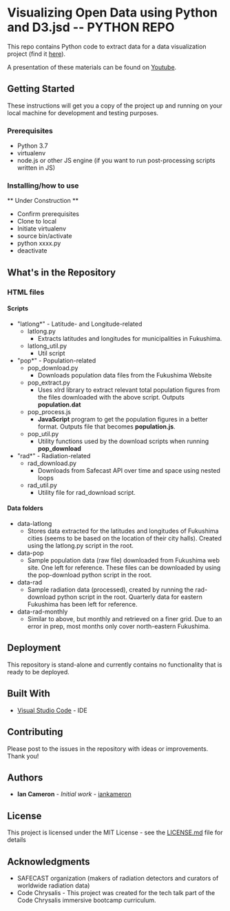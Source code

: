 # Visualizing Open Data using Python and D3.jsd -- PYTHON REPO

This repo contains Python code to extract data for a data visualization project (find it [here](https://github.com/iankameron/cc8-techtalk-d3js)).

A presentation of these materials can be found on [Youtube](https://youtu.be/9T32qNmWg8E?t=6225).

## Getting Started

These instructions will get you a copy of the project up and running on your local machine for development and testing purposes.

### Prerequisites

- Python 3.7
- virtualenv
- node.js or other JS engine (if you want to run post-processing scripts written in JS)

### Installing/how to use

** Under Construction **
- Confirm prerequisites
- Clone to local
- Initiate virtualenv
- source bin/activate
- python xxxx.py
- deactivate

## What's in the Repository

### HTML files

#### Scripts
- "latlong*" - Latitude- and Longitude-related
  - latlong.py
    - Extracts latitudes and longitudes for municipalities in Fukushima.
  - latlong_util.py
    - Util script
- "pop*" - Population-related
  - pop_download.py
    - Downloads population data files from the Fukushima Website
  - pop_extract.py
    - Uses xlrd library to extract relevant total population figures from the files downloaded with the above script. Outputs **population.dat**
  - pop_process.js
    - **JavaScript** program to get the population figures in a better format. Outputs file that becomes **population.js**.
  - pop_util.py
    - Utility functions used by the download scripts when running **pop_download**
- "rad*" - Radiation-related
  - rad_download.py
    - Downloads from Safecast API over time and space using nested loops
  - rad_util.py
    - Utility file for rad_download script.

#### Data folders
- data-latlong
  - Stores data extracted for the latitudes and longitudes of Fukushima cities (seems to be based on the location of their city halls). Created using the latlong.py script in the root.
- data-pop
  - Sample population data (raw file) downloaded from Fukushima web site. One left for reference. These files can be downloaded by using the pop-download python script in the root.
- data-rad
  - Sample radiation data (processed), created by running the rad-download python script in the root. Quarterly data for eastern Fukushima has been left for reference.
- data-rad-monthly
  - Similar to above, but monthly and retrieved on a finer grid. Due to an error in prep, most months only cover north-eastern Fukushima.

## Deployment

This repository is stand-alone and currently contains no functionality that is ready to be deployed.

## Built With

* [Visual Studio Code](https://code.visualstudio.com/) - IDE

## Contributing

Please post to the issues in the repository with ideas or improvements. Thank you!

## Authors

* **Ian Cameron** - *Initial work* - [iankameron](https://github.com/iankameron)

## License

This project is licensed under the MIT License - see the [LICENSE.md](LICENSE.md) file for details

## Acknowledgments

* SAFECAST organization (makers of radiation detectors and curators of worldwide radiation data)
* Code Chrysalis - This project was created for the tech talk part of the Code Chrysalis immersive bootcamp curriculum.